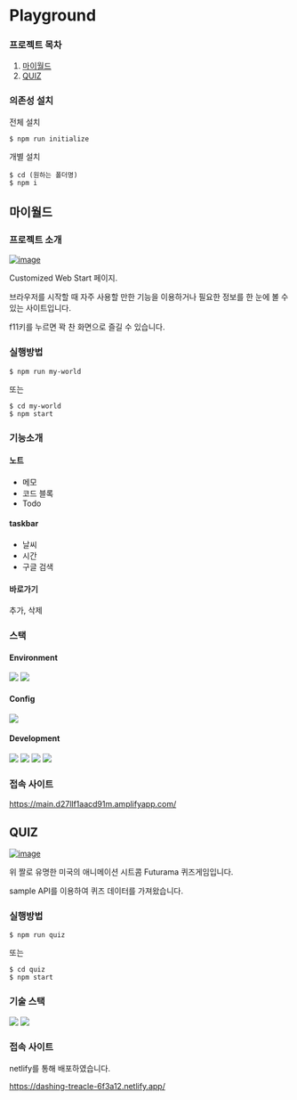 # Playground
### 프로젝트 목차
1. [마이월드](#마이월드)
2. [QUIZ](#quiz)
### 의존성 설치
전체 설치
```
$ npm run initialize
```
개별 설치
```
$ cd (원하는 폴더명)
$ npm i
```
## 마이월드

### 프로젝트 소개
[![image](https://github.com/1g2g/Playground/assets/87280835/0ece1d28-8ce9-4c81-b0fa-80dc73b80b25)](https://main.d27llf1aacd91m.amplifyapp.com/)

Customized Web Start 페이지.

브라우저를 시작할 때 자주 사용할 만한 기능을 이용하거나 필요한 정보를 한 눈에 볼 수 있는 사이트입니다.

f11키를 누르면 꽉 찬 화면으로 즐길 수 있습니다.
### 실행방법

```
$ npm run my-world
```

또는

```
$ cd my-world
$ npm start
```
### 기능소개
#### 노트
- 메모
- 코드 블록
- Todo
#### taskbar
- 날씨
- 시간
- 구글 검색
#### 바로가기
추가, 삭제
### 스택
#### Environment
<img src="https://img.shields.io/badge/visual studio code-007ACC?style=for-the-badge&logo=visualstudiocode&logoColor=white"/> <img src="https://img.shields.io/badge/Github-181717?style=for-the-badge&logo=Github&logoColor=white"/> 

#### Config
<img src="https://img.shields.io/badge/npm-CB3837?style=for-the-badge&logo=npm&logoColor=white"/> 

#### Development
<img src="https://img.shields.io/badge/react-61DAFB?style=for-the-badge&logo=react&logoColor=black"/> <img src="https://img.shields.io/badge/TypeScript-3178C6?style=for-the-badge&logo=TypeScript&logoColor=white"/> <img src="https://img.shields.io/badge/Redux-764ABC?style=for-the-badge&logo=Redux&logoColor=white"/>  <img src="https://img.shields.io/badge/Sass-CC6699?style=for-the-badge&logo=sass&logoColor=white"/>

### 접속 사이트
https://main.d27llf1aacd91m.amplifyapp.com/
## QUIZ

[![image](https://user-images.githubusercontent.com/87280835/226159817-35292084-6b36-4659-a174-594c80791c6d.png)](https://dashing-treacle-6f3a12.netlify.app/)

위 짤로 유명한 미국의 애니메이션 시트콤 Futurama 퀴즈게임입니다.

sample API를 이용하여 퀴즈 데이터를 가져왔습니다.

### 실행방법

```
$ npm run quiz
```

또는

```
$ cd quiz
$ npm start
```

### 기술 스택

<img src="https://img.shields.io/badge/react-61DAFB?style=for-the-badge&logo=react&logoColor=black"> <img src="https://img.shields.io/badge/TypeScript-3178C6?style=for-the-badge&logo=TypeScript&logoColor=white">

### 접속 사이트

netlify를 통해 배포하였습니다.

https://dashing-treacle-6f3a12.netlify.app/



